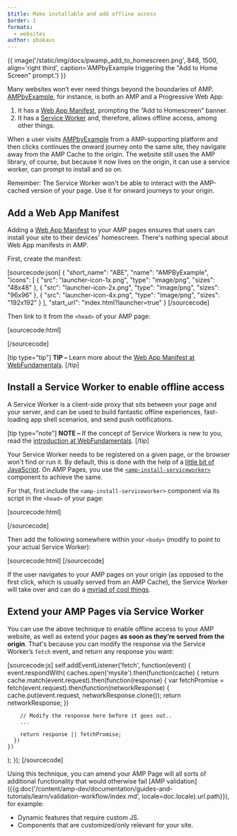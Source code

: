 ```yaml
---
$title: Make installable and add offline access
$order: 1
formats:
  - websites
author: pbakaus
---
```


{{ image('/static/img/docs/pwamp_add_to_homescreen.png', 848, 1500, align='right third', caption='AMPbyExample triggering the "Add to Home Screen" prompt.') }}

Many websites won’t ever need things beyond the boundaries of AMP. [AMPbyExample](http://ampbyexample.com/), for instance, is both an AMP and a Progressive Web App:

1. It has a [Web App Manifest](https://developers.google.com/web/fundamentals/engage-and-retain/web-app-manifest/), prompting the “Add to Homescreen” banner.
1. It has a [Service Worker](https://developers.google.com/web/fundamentals/getting-started/primers/service-workers) and, therefore, allows offline access, among other things.

When a user visits [AMPbyExample](http://ampbyexample.com/) from a AMP-supporting platform and then clicks continues the onward journey onto the same site, they navigate away from the AMP Cache to the origin. The website still uses the AMP library, of course, but because it now lives on the origin, it can use a service worker, can prompt to install and so on.

Remember: The Service Worker won't be able to interact with the AMP-cached version of your page. Use it for onward journeys to your origin.

## Add a Web App Manifest

Adding a [Web App Manifest](https://developers.google.com/web/fundamentals/engage-and-retain/web-app-manifest/) to your AMP pages ensures that users can install your site to their devices' homescreen. There's nothing special about Web App manifests in AMP.

First, create the manifest:

[sourcecode:json]
{
  "short_name": "ABE",
  "name": "AMPByExample",
  "icons": [
    {
      "src": "launcher-icon-1x.png",
      "type": "image/png",
      "sizes": "48x48"
    },
    {
      "src": "launcher-icon-2x.png",
      "type": "image/png",
      "sizes": "96x96"
    },
    {
      "src": "launcher-icon-4x.png",
      "type": "image/png",
      "sizes": "192x192"
    }
  ],
  "start_url": "index.html?launcher=true"
}
[/sourcecode]

Then link to it from the `<head>` of your AMP page:

[sourcecode:html]
<link rel="manifest" href="/manifest.json">
[/sourcecode]

[tip type="tip"]
**TIP –** Learn more about the [Web App Manifest at WebFundamentals](https://developers.google.com/web/fundamentals/engage-and-retain/web-app-manifest/).
[/tip]

## Install a Service Worker to enable offline access

A Service Worker is a client-side proxy that sits between your page and your server, and can be used to build fantastic offline experiences, fast-loading app shell scenarios, and send push notifications.

[tip type="note"]
**NOTE –** If the concept of Service Workers is new to you, read the [introduction at WebFundamentals](https://developers.google.com/web/fundamentals/getting-started/primers/service-workers).
[/tip]

Your Service Worker needs to be registered on a given page, or the browser won't find or run it. By default, this is done with the help of a [little bit of JavaScript](https://developers.google.com/web/fundamentals/instant-and-offline/service-worker/registration). On AMP Pages, you use the [`<amp-install-serviceworker>`](/docs/reference/components/amp-install-serviceworker.html) component to achieve the same.

For that, first include the `<amp-install-serviceworker>` component via its script in the `<head>` of your page:

[sourcecode:html]
<script async custom-element="amp-install-serviceworker"
  src="https://cdn.ampproject.org/v0/amp-install-serviceworker-0.1.js"></script>
[/sourcecode]

Then add the following somewhere within your `<body>` (modify to point to your actual Service Worker):

[sourcecode:html]
<amp-install-serviceworker
      src="https://www.your-domain.com/serviceworker.js"
      layout="nodisplay">
</amp-install-serviceworker>
[/sourcecode]

If the user navigates to your AMP pages on your origin (as opposed to the first click, which is usually served from an AMP Cache), the Service Worker will take over and can do a [myriad of cool things](https://developers.google.com/web/fundamentals/instant-and-offline/offline-ux).

## Extend your AMP Pages via Service Worker

You can use the above technique to enable offline access to your AMP website, as well as extend your pages **as soon as they’re served from the origin**. That's because you can modify the response via the Service Worker’s `fetch` event, and return any response you want:

[sourcecode:js]
self.addEventListener('fetch', function(event) {
  event.respondWith(
    caches.open('mysite').then(function(cache) {
      return cache.match(event.request).then(function(response) {
        var fetchPromise = fetch(event.request).then(function(networkResponse) {
          cache.put(event.request, networkResponse.clone());
          return networkResponse;
        })

        // Modify the response here before it goes out..
        ...

        return response || fetchPromise;
      })
    })
  );
});
[/sourcecode]

Using this technique, you can amend your AMP Page will all sorts of additional
functionality that would otherwise fail [AMP validation]({{g.doc('/content/amp-dev/documentation/guides-and-tutorials/learn/validation-workflow/index.md', locale=doc.locale).url.path}}), for example:

* Dynamic features that require custom JS.
* Components that are customized/only relevant for your site.
